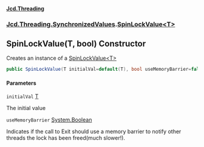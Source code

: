 #### [Jcd.Threading](index.md 'index')
### [Jcd.Threading.SynchronizedValues](Jcd.Threading.SynchronizedValues.md 'Jcd.Threading.SynchronizedValues').[SpinLockValue&lt;T&gt;](SpinLockValue_T_.md 'Jcd.Threading.SynchronizedValues.SpinLockValue<T>')

## SpinLockValue(T, bool) Constructor

Creates an instance of a [SpinLockValue&lt;T&gt;](SpinLockValue_T_.md 'Jcd.Threading.SynchronizedValues.SpinLockValue<T>')

```csharp
public SpinLockValue(T initialVal=default(T), bool useMemoryBarrier=false);
```
#### Parameters

<a name='Jcd.Threading.SynchronizedValues.SpinLockValue_T_.SpinLockValue(T,bool).initialVal'></a>

`initialVal` [T](SpinLockValue_T_.md#Jcd.Threading.SynchronizedValues.SpinLockValue_T_.T 'Jcd.Threading.SynchronizedValues.SpinLockValue<T>.T')

The initial value

<a name='Jcd.Threading.SynchronizedValues.SpinLockValue_T_.SpinLockValue(T,bool).useMemoryBarrier'></a>

`useMemoryBarrier` [System.Boolean](https://docs.microsoft.com/en-us/dotnet/api/System.Boolean 'System.Boolean')

Indicates if the call to Exit should use a memory barrier to notify other threads the lock has been freed(much slower!).